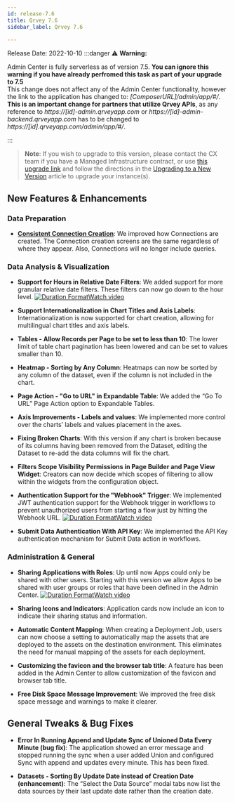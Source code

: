 ```yaml
---
id: release-7.6
title: Qrvey 7.6
sidebar_label: Qrvey 7.6
 
---
```

<div>

Release Date: 2022-10-10
:::danger :warning: **Warning:**

Admin Center is fully serverless as of version 7.5. 
 **You can ignore this warning if you have already perfromed this task as part of your upgrade to 7.5**  
This change does not affect any of the Admin Center functionality, however the link to the application has changed to:  *[ComposerURL]/admin/app/#/*. **This is an important change for partners that utilize Qrvey APIs**, as any reference to *https://[id]-admin.qrveyapp.com* or *https://[id]-admin-backend.qrveyapp.com* has to be changed to *https://[id].qrveyapp.com/admin/app/#/*. 

:::

 >**Note**: If you wish to upgrade to this version, please contact the CX team if you have a Managed Infrastructure contract, or use <a href="https://qrvey-autodeployapp.s3.amazonaws.com/deploy/autodeployappCloudformation-enterprise-7.6.json" target="_blank">this upgrade link</a> and follow the directions in the [Upgrading to a New Version](../get-started/upgrading-versions.md) article to upgrade your instance(s). 


## New Features & Enhancements
 
### Data Preparation
* **[Consistent Connection Creation](../ui-docs/datasets/databases.md)**: We improved how Connections are created. The Connection creation screens are the same regardless of where they appear. Also, Connections will no longer include queries.

 
### Data Analysis & Visualization

* **Support for Hours in Relative Date Filters**: We added support for more granular relative date filters. These filters can now go down to the hour level. <a href="/docs/video-training/release/version-7.6#filtering-with-relative-dates-using-time-values" target="_blank" className="tooltip"><img alt="Duration Format" src="https://s3.amazonaws.com/cdn.qrvey.com/documentation_assets/release-notes/video_icon.png#thumbnail-20" className="video-icon-png" /><span className="tooltiptext">Watch video</span></a>

* **Support Internationalization in Chart Titles and Axis Labels**: Internationalization is now supported for chart creation, allowing for multilingual chart titles and axis labels.

* **Tables - Allow Records per Page to be set to less than 10**: The lower limit of table chart pagination has been lowered and can be set to values smaller than 10.

* **Heatmap - Sorting by Any Column**: Heatmaps can now be sorted by any column of the dataset, even if the column is not included in the chart.

* **Page Action - "Go to URL" in Expandable Table**: We added the “Go To URL” Page Action option to Expandable Tables. 

* **Axis Improvements - Labels and values**: We implemented more control over the charts’ labels and values placement in the axes.

* **Fixing Broken Charts**: With this version if any chart is broken because of its columns having been removed from the Dataset, editing the Dataset to re-add the data columns will fix the chart.

* **Filters Scope Visibility Permissions in Page Builder and Page View Widget**: Creators can now decide which scopes of filtering to allow within the widgets from the configuration object.

* **Authentication Support for the "Webhook" Trigger**: We implemented JWT authentication support for the Webhook trigger in workflows to prevent unauthorized users from starting a flow just by hitting the Webhook URL. <a href="/docs/video-training/release/version-7.6#authentication-support-for-the-webhook-trigger" target="_blank" className="tooltip"><img alt="Duration Format" src="https://s3.amazonaws.com/cdn.qrvey.com/documentation_assets/release-notes/video_icon.png#thumbnail-20" className="video-icon-png" /><span className="tooltiptext">Watch video</span></a>

* **Submit Data Authentication With API Key**: We implemented the API Key authentication mechanism for Submit Data action in workflows.
 
### Administration & General

* **Sharing Applications with Roles**: Up until now Apps could only be shared with other users. Starting with this version we allow Apps to be shared with user groups or roles that have been defined in the Admin Center.  <a href="/docs/video-training/release/version-7.6#sharing-applications-with-roles" target="_blank" className="tooltip"><img alt="Duration Format" src="https://s3.amazonaws.com/cdn.qrvey.com/documentation_assets/release-notes/video_icon.png#thumbnail-20" className="video-icon-png" /><span className="tooltiptext">Watch video</span></a>

* **Sharing Icons and Indicators**: Application cards now include an icon to indicate their sharing status and information.

* **Automatic Content Mapping**: When creating a Deployment Job, users can now choose a setting to automatically map the assets that are deployed to the assets on the destination environment. This eliminates the need for manual mapping of the assets for each deployment.

* **Customizing the favicon and the browser tab title**: A feature has been added in the Admin Center to allow customization of the favicon and browser tab title.

* **Free Disk Space Message Improvement**: We improved the free disk space message and warnings to make it clearer.

## General Tweaks & Bug Fixes

* **Error In Running Append and Update Sync of Unioned Data Every Minute (bug fix)**: The application showed an error message and stopped running the sync when a user added Union and configured Sync with append and updates every minute. This has been fixed.

* **Datasets - Sorting By Update Date instead of Creation Date (enhancement)**: The “Select the Data Source” modal tabs now list the data sources by their last update date rather than the creation date.

</div>